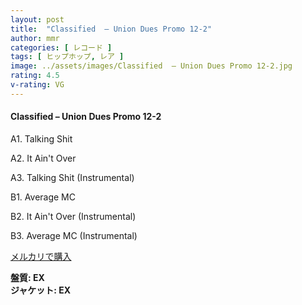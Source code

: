 ```yaml
---
layout: post
title:  "Classified  – Union Dues Promo 12-2"
author: mmr
categories: [ レコード ]
tags: [ ヒップホップ, レア ]
image: ../assets/images/Classified  – Union Dues Promo 12-2.jpg
rating: 4.5
v-rating: VG
---
```


#### Classified  – Union Dues Promo 12-2

A1. Talking Shit

A2. It Ain't Over

A3. Talking Shit (Instrumental)

B1. Average MC

B2. It Ain't Over (Instrumental)

B3. Average MC (Instrumental)

[メルカリで購入](https://jp.mercari.com/item/m21956638266)

<div class="mt-4 mb-4 d-flex align-items-center">
<strong class="mr-1">盤質: EX</strong>
</div>
<div class="mt-4 mb-4 d-flex align-items-center">
<strong class="mr-1">ジャケット: EX</strong>
</div>

